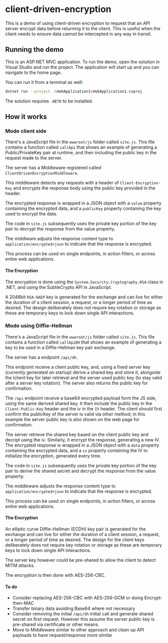 # client-driven-encryption

This is a demo of using client-driven encryption to request that an API server encrypt data before returning it to the client. This is useful when the client needs to ensure data cannot be intercepted in any way in transit.

## Running the demo

This is an ASP.NET MVC application. To run the demo, open the solution in Visual Studio and run the project. The application will start up and you can navigate to the home page.

You can run it from a terminal as well:

```bash
dotnet run --project .\WebApplication1\WebApplication1.csproj
```

The solution requires `.NET8` to be installed.

## How it works

### Mode client side

There's a JavaScript file in the `wwwroot/js` folder called `site.js`. This file contains a function called `callApi` that shows an example of generating a Public/PrivateKey pair at runtime, and then including the public key in the request made to the server.

The server has a Middleware registered called `ClientDrivenEncryptionMiddleware`.

This middleware detects any requests with a header of `Client-Encryption-Key` and encrypts the response body using the public key provided in the header.

The encrypted response is wrapped in a JSON object with a `value` property containing the encrypted data, and a `publicKey` property containing the key used to encrypt the data.

The code in `site.js` subsequently uses the private key portion of the key pair to decrypt the response from the value property.

The middlware adjusts the response content type to `application/encrypted+json` to indicate that the response is encrypted.

This process can be used on single endpoints, in action filters, or across entire web applications.

#### The Encryption

The encryption is done using the `System.Security.Cryptography.RSA` class in .NET, and using the SubtleCrypto API in JavaScript.

A 2048bit `RSA-OAEP` key is generated for the exchange and can live for either the duration of a client session, a request, or a longer period of time as desired. The design deliberately does not require key rotation or storage as these are temporary keys to lock down single API interactions.

### Mode using Diffie-Hellman

There's a JavaScript file in the `wwwroot/js` folder called `site.js`. This file contains a function called `callApiDH` that shows an example of generating a key to be used in a Diffie-Hellman key pair exchange.

The server has a endpoint `/api/dh`.

This endpoint receive a client public key, and, using a fixed server key (currently generated on startup) derive a shared key and store it, alongside the lclient key for later retrieval and the server used public key (to stay valid after a server key rotation).
The server also returns the public key for confirmation.

The `/api` endpoint receive a base64 encrypted payload form the JS side, using the same derived shared key.
It then include the public key in the `Client-Public-Key` header and the iv in the `IV` header.
The client should first confirm the publicKey of the server is valid via other method; in this example the server public key is also shown on the web page for confirmation.

The server retrieve the shared key based on the client public key and decript using the iv. Similarly, it encrypt the response, generating a new IV.
The encrypted response is wrapped in a JSON object with a `data` property containing the encrypted data, and a `iv` property containing the IV to initialize the encryption, generated every time.

The code in `site.js` subsequently uses the private key portion of the key pair to derive the shared secret and decrypt the response from the value property.

The middleware adjusts the response content type to `application/encrypted+json` to indicate that the response is encrypted.

This process can be used on single endpoints, in action filters, or across entire web applications.

#### The Encryption

An elliptic curve Diffie-Hellman (ECDH) key pair is generated for the exchange and can live for either the duration of a client session, a request, or a longer period of time as desired. The design for the client keys deliberately does not require key rotation or storage as these are temporary keys to lock down single API interactions.

The server key however could be pre-shared to allow the client to detect MITM attacks.

The encryption is then done with AES-256-CBC.

#### To do

  - Consider replacing AES-256-CBC with AES-256-GCM or doing Encrypt-then-MAC
  - Transfer binary data avoiding Base64 where not necessary
  - Consider removing the initial `/api/dh` initial call and generate shared secret on first request. However this assume the server public key is pre-shared via certificate or other means.
  - Move to Middleware similar to other approach and clean up API payloads to have request/response more similar
